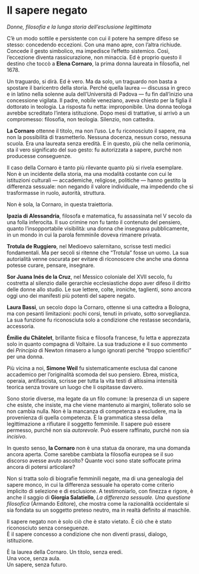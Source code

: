 # Il sapere negato  
*Donne, filosofia e la lunga storia dell’esclusione legittimata*

C’è un modo sottile e persistente con cui il potere ha sempre difeso se stesso: concedendo eccezioni. Con una mano apre, con l’altra richiude. Concede il gesto simbolico, ma impedisce l’effetto sistemico. Così, l’eccezione diventa rassicurazione, non minaccia. Ed è proprio questo il destino che toccò a **Elena Cornaro**, la prima donna laureata in filosofia, nel 1678.

Un traguardo, si dirà. Ed è vero. Ma da solo, un traguardo non basta a spostare il baricentro della storia. Perché quella laurea — discussa in greco e in latino nella solenne aula dell’Università di Padova — fu fin dall’inizio una concessione vigilata. Il padre, nobile veneziano, aveva chiesto per la figlia il dottorato in teologia. La risposta fu netta: improponibile. Una donna teologa avrebbe screditato l’intera istituzione. Dopo mesi di trattative, si arrivò a un compromesso: filosofia, non teologia. Silenzio, non cattedra.

**La Cornaro** ottenne il titolo, ma non l’uso. Le fu riconosciuto il sapere, ma non la possibilità di trasmetterlo. Nessuna docenza, nessun corso, nessuna scuola. Era una laureata senza eredità. E in questo, più che nella cerimonia, sta il vero significato del suo gesto: fu autorizzata a sapere, purché non producesse conseguenze.

Il caso della Cornaro è tanto più rilevante quanto più si rivela esemplare. Non è un incidente della storia, ma una modalità costante con cui le istituzioni culturali — accademiche, religiose, politiche — hanno gestito la differenza sessuale: non negando il valore individuale, ma impedendo che si trasformasse in ruolo, autorità, struttura.

Non è sola, la Cornaro, in questa traiettoria.

**Ipazia di Alessandria**, filosofa e matematica, fu assassinata nel V secolo da una folla inferocita. Il suo crimine non fu tanto il contenuto del pensiero, quanto l’insopportabile visibilità: una donna che insegnava pubblicamente, in un mondo in cui la parola femminile doveva rimanere privata.

**Trotula de Ruggiero**, nel Medioevo salernitano, scrisse testi medici fondamentali. Ma per secoli si ritenne che “Trotula” fosse un uomo. La sua autorialità venne oscurata per evitare di riconoscere che anche una donna potesse curare, pensare, insegnare.

**Sor Juana Inés de la Cruz**, nel Messico coloniale del XVII secolo, fu costretta al silenzio dalle gerarchie ecclesiastiche dopo aver difeso il diritto delle donne allo studio. Le sue lettere, colte, ironiche, taglienti, sono ancora oggi uno dei manifesti più potenti del sapere negato.

**Laura Bassi**, un secolo dopo la Cornaro, ottenne sì una cattedra a Bologna, ma con pesanti limitazioni: pochi corsi, tenuti in privato, sotto sorveglianza. La sua funzione fu riconosciuta solo a condizione che restasse secondaria, accessoria.

**Émilie du Châtelet**, brillante fisica e filosofa francese, fu letta e apprezzata solo in quanto compagna di Voltaire. La sua traduzione e il suo commento dei *Principia* di Newton rimasero a lungo ignorati perché “troppo scientifici” per una donna.

Più vicina a noi, **Simone Weil** fu sistematicamente esclusa dal canone accademico per l’originalità scomoda del suo pensiero. Ebrea, mistica, operaia, antifascista, scrisse per tutta la vita testi di altissima intensità teorica senza trovare un luogo che li ospitasse davvero.

Sono storie diverse, ma legate da un filo comune: la presenza di un sapere che esiste, che insiste, ma che viene mantenuto ai margini, tollerato solo se non cambia nulla. Non è la mancanza di competenza a escludere, ma la provenienza di quella competenza. È la grammatica stessa della legittimazione a rifiutare il soggetto femminile. Il sapere può essere permesso, purché non sia *autorevole*. Può essere raffinato, purché non sia *incisivo*.

In questo senso, **la Cornaro** non è una statua da onorare, ma una domanda ancora aperta. Come sarebbe cambiata la filosofia europea se il suo discorso avesse avuto ascolto? Quante voci sono state soffocate prima ancora di potersi articolare?

Non si tratta solo di biografie femminili negate, ma di una genealogia del sapere monco, in cui la differenza sessuale ha operato come criterio implicito di selezione e di esclusione. A testimoniarlo, con finezza e rigore, è anche il saggio di **Giorgia Salatiello**, *La differenza sessuale. Una questione filosofica* (Armando Editore), che mostra come la razionalità occidentale si sia fondata su un soggetto preteso neutro, ma in realtà definito al maschile.

Il sapere negato non è solo ciò che è stato vietato. È ciò che è stato riconosciuto senza conseguenze.  
È il sapere concesso a condizione che non diventi prassi, dialogo, istituzione.

È la laurea della Cornaro. Un titolo, senza eredi.  
Una voce, senza aula.  
Un sapere, senza futuro.
